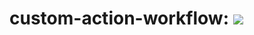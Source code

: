 # custom-action-workflow: [![](https://github.com/nitinrajput1997/custom-action-workflow/workflows/CustomAction/badge.svg)](https://github.com/nitinrajput1997/custom-action-workflow/actions)
